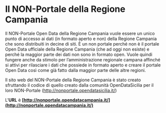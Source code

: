 # Il NON-Portale della Regione Campania
Il NON-Portale Open Data della Regione Campania vuole essere un unico punto di accesso ai dati (in formato aperto e non) della Regione Campania che sono distribuiti in decine di siti.
È un non portale perché non è il portale Open Data ufficiale della Regione Campania (che ad oggi non esiste) e perché la maggior parte dei dati non sono in formato open. Vuole quindi fungere anche da stimolo per l’amministrazione regionale campana affinché si attivi per rilasciare i dati che possiede in formato aperto e creare il portale Open Data così come già fatto dalla maggior parte delle altre regioni.

Il sito web del NON-Portale della Regione Campania è stato creato sfruttando il codice di quello creato dalla comunità OpenDataSicilia per il loro NON-Portale (http://nonportale.opendatasicilia.it/) 

L'**URL** è **[http://nonportale.opendatacampania.it/](http://nonportale.opendatacampania.it/)**
